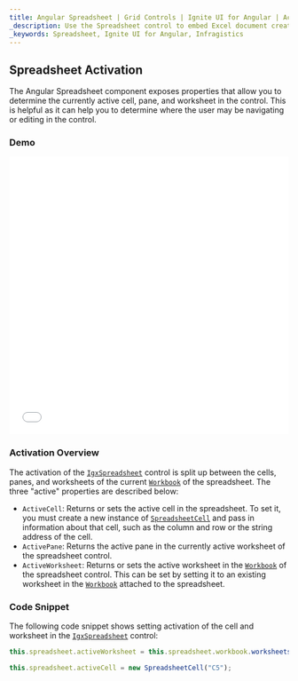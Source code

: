 ```yaml
---
title: Angular Spreadsheet | Grid Controls | Ignite UI for Angular | Activation | Infragistics |
_description: Use the Spreadsheet control to embed Excel document creation and editing experiences right into your application.
_keywords: Spreadsheet, Ignite UI for Angular, Infragistics
---
```


## Spreadsheet Activation

The Angular Spreadsheet component exposes properties that allow you to determine the currently active cell, pane, and worksheet in the control. This is helpful as it can help you to determine where the user may be navigating or editing in the control.

### Demo

<div class="sample-container loading" style="height: 500px">
    <iframe id="spreadsheet-overview-sample-iframe" src='{environment:demosBaseUrl}/spreadsheet/spreadsheet-activation' width="100%" height="100%" seamless frameBorder="0" onload="onXPlatSampleIframeContentLoaded(this);"></iframe>
</div>

<div class="divider--half"></div>

### Activation Overview

The activation of the [`IgxSpreadsheet`](/angular-apis/typescript/latest/classes/igxspreadsheet.html) control is split up between the cells, panes, and worksheets of the current [`Workbook`](/angular-apis/typescript/latest/classes/workbook.html) of the spreadsheet. The three "active" properties are described below:

-   `ActiveCell`: Returns or sets the active cell in the spreadsheet. To set it, you must create a new instance of [`SpreadsheetCell`](/angular-apis/typescript/latest/classes/spreadsheetcell.html) and pass in information about that cell, such as the column and row or the string address of the cell.
-   `ActivePane`: Returns the active pane in the currently active worksheet of the spreadsheet control.
-   `ActiveWorksheet`: Returns or sets the active worksheet in the [`Workbook`](/angular-apis/typescript/latest/classes/workbook.html) of the spreadsheet control. This can be set by setting it to an existing worksheet in the [`Workbook`](/angular-apis/typescript/latest/classes/workbook.html) attached to the spreadsheet.

### Code Snippet

The following code snippet shows setting activation of the cell and worksheet in the [`IgxSpreadsheet`](/angular-apis/typescript/latest/classes/igxspreadsheet.html) control:

```typescript
this.spreadsheet.activeWorksheet = this.spreadsheet.workbook.worksheets(1);

this.spreadsheet.activeCell = new SpreadsheetCell("C5");
```
